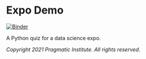 # Expo Demo

[![Binder](https://mybinder.org/badge_logo.svg)](https://mybinder.org/v2/gh/thedataincubator/expo-demo/HEAD?urlpath=notebooks/Expo2021.ipynb)

A Python quiz for a data science expo.

_Copyright 2021 Pragmatic Institute.  All rights reserved._
